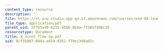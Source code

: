 ```yaml
---
content_type: resource
description: ''
file: https://ol-ocw-studio-app-qa.s3.amazonaws.com/courses/esd-60-lean-six-sigma-processes-summer-2004/0cf35807094ae6540351f79e13d0a65c_8_3cont_flow_op.pdf
file_type: application/pdf
parent_uid: 3f7b5a49-6215-45bb-6b4a-77385f498c34
resourcetype: Document
title: 8_3cont_flow_op.pdf
uid: 0cf35807-094a-e654-0351-f79e13d0a65c
---
```

